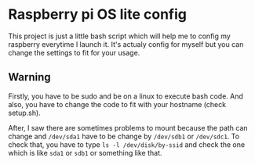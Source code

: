# Raspberry pi OS lite config

This project is just a little bash script which will help me to config my raspberry everytime I launch it.
It's actualy config for myself but you can change the settings to fit for your usage.

## Warning

Firstly, you have to be sudo and be on a linux to execute bash code.
And also, you have to change the code to fit with your hostname (check setup.sh).

After, I saw there are sometimes problems to mount because the path can change and `/dev/sda1` have to be change by `/dev/sdb1` or `/dev/sdc1`.
To check that, you have to type `ls -l /dev/disk/by-ssid` and check the one which is like `sda1` or `sdb1` or something like that.
